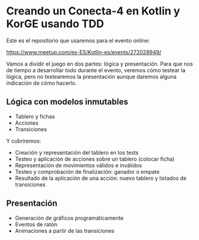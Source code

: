 # Creando un Conecta-4 en Kotlin y KorGE usando TDD

Este es el repositorio que usaremos para el evento online:

<https://www.meetup.com/es-ES/Kotlin-es/events/272028949/>

Vamos a dividir el juego en dos partes: lógica y presentación.
Para que nos de tiempo a desarrollar todo durante el evento,
veremos cómo testear la lógica, pero no testearemos la presentación
aunque daremos alguna indicación de cómo hacerlo.

## Lógica con modelos inmutables

* Tablero y fichas
* Acciones
* Transiciones

Y cubriremos:

* Creación y representación del tablero en los tests
* Testeo y aplicación de acciones sobre un tablero (colocar ficha)
* Representación de movimientos válidos e inválidos
* Testeo y comprobación de finalización: ganador o empate
* Resultado de la aplicación de una acción: nuevo tablero y listados de transiciones

## Presentación

* Generación de gráficos programáticamente
* Eventos de ratón
* Animaciones a partir de las transiciones
